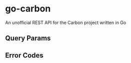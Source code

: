 # go-carbon
An unofficial REST API for the Carbon project written in Go

## Query Params

## Error Codes
